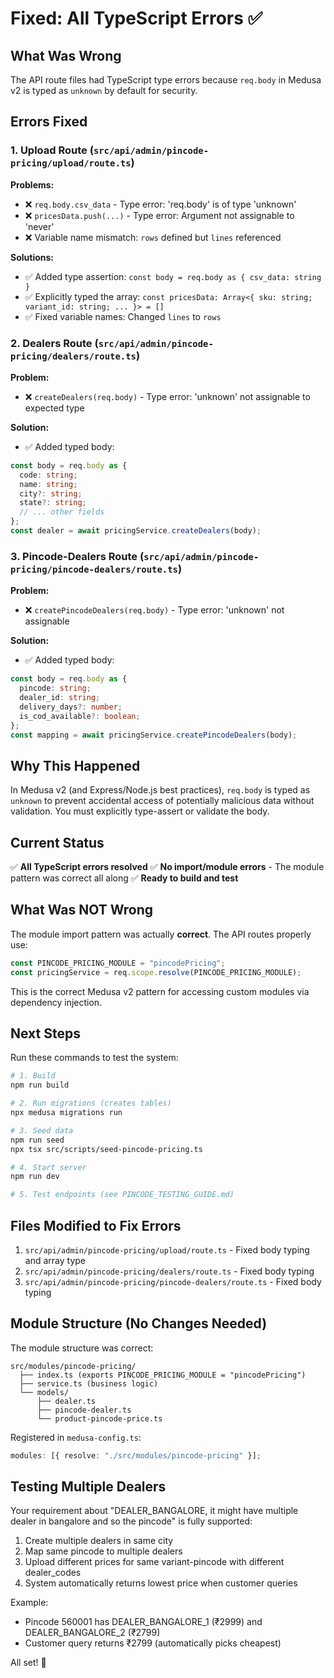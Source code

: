 # Fixed: All TypeScript Errors ✅

## What Was Wrong

The API route files had TypeScript type errors because `req.body` in Medusa v2 is typed as `unknown` by default for security.

## Errors Fixed

### 1. Upload Route (`src/api/admin/pincode-pricing/upload/route.ts`)

**Problems:**

- ❌ `req.body.csv_data` - Type error: 'req.body' is of type 'unknown'
- ❌ `pricesData.push(...)` - Type error: Argument not assignable to 'never'
- ❌ Variable name mismatch: `rows` defined but `lines` referenced

**Solutions:**

- ✅ Added type assertion: `const body = req.body as { csv_data: string }`
- ✅ Explicitly typed the array: `const pricesData: Array<{ sku: string; variant_id: string; ... }> = []`
- ✅ Fixed variable names: Changed `lines` to `rows`

### 2. Dealers Route (`src/api/admin/pincode-pricing/dealers/route.ts`)

**Problem:**

- ❌ `createDealers(req.body)` - Type error: 'unknown' not assignable to expected type

**Solution:**

- ✅ Added typed body:

```typescript
const body = req.body as {
  code: string;
  name: string;
  city?: string;
  state?: string;
  // ... other fields
};
const dealer = await pricingService.createDealers(body);
```

### 3. Pincode-Dealers Route (`src/api/admin/pincode-pricing/pincode-dealers/route.ts`)

**Problem:**

- ❌ `createPincodeDealers(req.body)` - Type error: 'unknown' not assignable

**Solution:**

- ✅ Added typed body:

```typescript
const body = req.body as {
  pincode: string;
  dealer_id: string;
  delivery_days?: number;
  is_cod_available?: boolean;
};
const mapping = await pricingService.createPincodeDealers(body);
```

## Why This Happened

In Medusa v2 (and Express/Node.js best practices), `req.body` is typed as `unknown` to prevent accidental access of potentially malicious data without validation. You must explicitly type-assert or validate the body.

## Current Status

✅ **All TypeScript errors resolved**
✅ **No import/module errors** - The module pattern was correct all along
✅ **Ready to build and test**

## What Was NOT Wrong

The module import pattern was actually **correct**. The API routes properly use:

```typescript
const PINCODE_PRICING_MODULE = "pincodePricing";
const pricingService = req.scope.resolve(PINCODE_PRICING_MODULE);
```

This is the correct Medusa v2 pattern for accessing custom modules via dependency injection.

## Next Steps

Run these commands to test the system:

```bash
# 1. Build
npm run build

# 2. Run migrations (creates tables)
npx medusa migrations run

# 3. Seed data
npm run seed
npx tsx src/scripts/seed-pincode-pricing.ts

# 4. Start server
npm run dev

# 5. Test endpoints (see PINCODE_TESTING_GUIDE.md)
```

## Files Modified to Fix Errors

1. `src/api/admin/pincode-pricing/upload/route.ts` - Fixed body typing and array type
2. `src/api/admin/pincode-pricing/dealers/route.ts` - Fixed body typing
3. `src/api/admin/pincode-pricing/pincode-dealers/route.ts` - Fixed body typing

## Module Structure (No Changes Needed)

The module structure was correct:

```
src/modules/pincode-pricing/
  ├── index.ts (exports PINCODE_PRICING_MODULE = "pincodePricing")
  ├── service.ts (business logic)
  └── models/
      ├── dealer.ts
      ├── pincode-dealer.ts
      └── product-pincode-price.ts
```

Registered in `medusa-config.ts`:

```typescript
modules: [{ resolve: "./src/modules/pincode-pricing" }];
```

## Testing Multiple Dealers

Your requirement about "DEALER_BANGALORE, it might have multiple dealer in bangalore and so the pincode" is fully supported:

1. Create multiple dealers in same city
2. Map same pincode to multiple dealers
3. Upload different prices for same variant-pincode with different dealer_codes
4. System automatically returns lowest price when customer queries

Example:

- Pincode 560001 has DEALER_BANGALORE_1 (₹2999) and DEALER_BANGALORE_2 (₹2799)
- Customer query returns ₹2799 (automatically picks cheapest)

All set! 🎉
